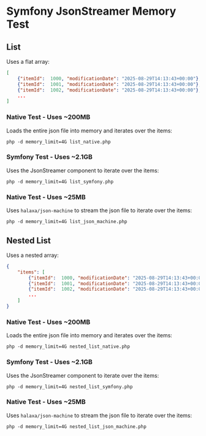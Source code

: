 # Symfony JsonStreamer Memory Test

## List

Uses a flat array:

```json
[
    {"itemId":  1000, "modificationDate": "2025-08-29T14:13:43+00:00"},
    {"itemId":  1001, "modificationDate": "2025-08-29T14:13:43+00:00"},
    {"itemId":  1002, "modificationDate": "2025-08-29T14:13:43+00:00"},
    ...
]
```

### Native Test - Uses ~200MB

Loads the entire json file into memory and iterates over the items:

```
php -d memory_limit=4G list_native.php
```

### Symfony Test - Uses ~2.1GB

Uses the JsonStreamer component to iterate over the items:

```
php -d memory_limit=4G list_symfony.php
```

### Native Test - Uses ~25MB

Uses `halaxa/json-machine` to stream the json file to iterate over the items:

```
php -d memory_limit=4G list_json_machine.php
```


## Nested List

Uses a nested array:

```json
{
    "items": [
        {"itemId":  1000, "modificationDate": "2025-08-29T14:13:43+00:00"},
        {"itemId":  1001, "modificationDate": "2025-08-29T14:13:43+00:00"},
        {"itemId":  1002, "modificationDate": "2025-08-29T14:13:43+00:00"},
        ...
    ]
}
```

### Native Test - Uses ~200MB

Loads the entire json file into memory and iterates over the items:

```
php -d memory_limit=4G nested_list_native.php
```

### Symfony Test - Uses ~2.1GB

Uses the JsonStreamer component to iterate over the items:

```
php -d memory_limit=4G nested_list_symfony.php
```

### Native Test - Uses ~25MB

Uses `halaxa/json-machine` to stream the json file to iterate over the items:

```
php -d memory_limit=4G nested_list_json_machine.php
```
